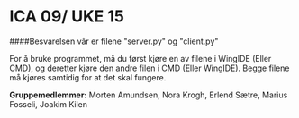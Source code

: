 # ICA 09/ UKE 15
####Besvarelsen vår er filene "server.py" og "client.py"

For å bruke programmet, må du først kjøre en av filene i WingIDE (Eller CMD), og deretter kjøre den andre filen i CMD (Eller WingIDE).
Begge filene må kjøres samtidig for at det skal fungere.

**Gruppemedlemmer:**
Morten Amundsen, Nora Krogh, Erlend Sætre, Marius Fosseli, Joakim Kilen
